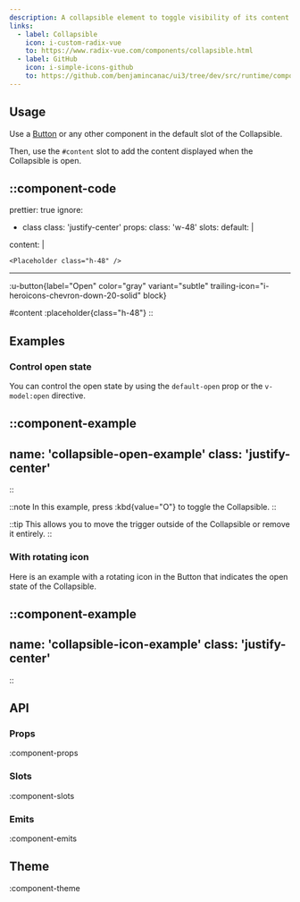 ```yaml
---
description: A collapsible element to toggle visibility of its content.
links:
  - label: Collapsible
    icon: i-custom-radix-vue
    to: https://www.radix-vue.com/components/collapsible.html
  - label: GitHub
    icon: i-simple-icons-github
    to: https://github.com/benjamincanac/ui3/tree/dev/src/runtime/components/Container.vue
---
```


## Usage

Use a [Button](/components/button) or any other component in the default slot of the Collapsible.

Then, use the `#content` slot to add the content displayed when the Collapsible is open.

::component-code
---
prettier: true
ignore:
  - class
class: 'justify-center'
props:
  class: 'w-48'
slots:
  default: |

    <UButton label="Open" color="gray" variant="subtle" trailing-icon="i-heroicons-chevron-down-20-solid" block />

  content: |

    <Placeholder class="h-48" />
---

:u-button{label="Open" color="gray" variant="subtle" trailing-icon="i-heroicons-chevron-down-20-solid" block}

#content
:placeholder{class="h-48"}
::

## Examples

### Control open state

You can control the open state by using the `default-open` prop or the `v-model:open` directive.

::component-example
---
name: 'collapsible-open-example'
class: 'justify-center'
---
::

::note
In this example, press :kbd{value="O"} to toggle the Collapsible.
::

::tip
This allows you to move the trigger outside of the Collapsible or remove it entirely.
::

### With rotating icon

Here is an example with a rotating icon in the Button that indicates the open state of the Collapsible.

::component-example
---
name: 'collapsible-icon-example'
class: 'justify-center'
---
::

## API

### Props

:component-props

### Slots

:component-slots

### Emits

:component-emits

## Theme

:component-theme
